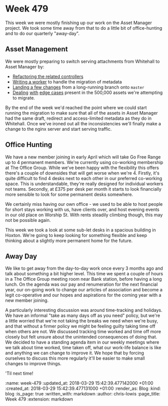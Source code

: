 Week 479
========

This week we were mostly finishing up our work on the Asset Manager project. We took some time away from that to do a little bit of office-hunting and to do our quarterly "away-day".

## Asset Management

We were mostly preparing to switch serving attachments from Whitehall to Asset Manager by:

- [Refactoring the related controllers](https://github.com/alphagov/whitehall/pull/3881)
- [Writing a worker](https://github.com/alphagov/whitehall/pull/3892) to handle the migration of metadata
- [Landing a few changes](https://github.com/alphagov/whitehall/pull/3903) from a long-running branch onto `master`
- [Dealing](https://github.com/alphagov/whitehall/pull/3880) [with](https://github.com/alphagov/asset-manager/pull/528) [edge cases](https://github.com/alphagov/asset-manager/pull/531) present in the 500,000 assets we're attempting to migrate.

By the end of the week we'd reached the point where we could start running the migration to make sure that all of the assets in Asset Manager had the same draft, redirect and access-limited metadata as they do in Whitehall. Once we've ironed out all the inconsistencies we'll finally make a change to the nginx server and start serving traffic.

## Office Hunting

We have a new member joining in early April which will take Go Free Range up to 4 permanent members. We're currently using co-working membership at The Office Group. While we've been happy with the flexibility this offers there's a couple of downsides that will get worse when we're 4. Firstly, it's quite difficult to find 4 desks next to each other in our preferred co-working space. This is understandable, they're really designed for individual workers not teams. Secondly, at £375 per desk per month it starts to look financially more sensible to look for some permanent desks somewhere.

We certainly miss having our own office - we used to be able to host people for short stays working with us, have clients over, and host evening events in our old place on Worship St. With rents steadily climbing though, this may not be possible again.

This week we took a look at some sub-let desks in a spacious building in Hoxton. We're going to keep looking for something flexible and keep thinking about a slightly more permanent home for the future.

## Away Day

We like to get away from the day-to-day work once every 3 months ago and talk about something a bit higher level. This time we spent a couple of hours in a The Office Group meeting room near Bank station, before having a long lunch. On the agenda was our pay and renumeration for the next financial year, our on-going work to change our articles of association and become a legit co-operative and our hopes and aspirations for the coming year with a new member joining.

A particularly interesting discussion was around time-tracking and holidays. We have an informal "take as many days off as you need" policy, but we're a little worried that we're not taking the breaks we need when we're busy, and that without a firmer policy we might be feeling guilty taking time off when others are not. We discussed tracking time worked and time off more closely but felt unsure about the unintended consequences of doing that. We decided to have a standing agenda item in our weekly meetings where we talk about time worked, time taken off, what our work-life balance is like and anything we can change to improve it. We hope that by forcing ourselves to discuss this more regularly it'll be easier to make small changes to improve things.

'Til next time!

:name: week-479
:updated_at: 2018-03-29 15:42:39.477142000 +01:00
:created_at: 2018-03-29 15:42:39.477131000 +01:00
:render_as: Blog
:kind: blog
:is_page: true
:written_with: markdown
:author: chris-lowis
:page_title: Week 479
:extension: markdown
